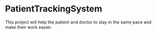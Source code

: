 # PatientTrackingSystem
This project will help the patient and doctor to stay in the same pace and make their work easier.

